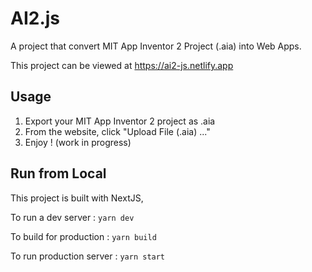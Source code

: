 # AI2.js

A project that convert MIT App Inventor 2 Project (.aia) into Web Apps.

This project can be viewed at https://ai2-js.netlify.app

## Usage

1. Export your MIT App Inventor 2 project as .aia
2. From the website, click "Upload File (.aia) ..."
3. Enjoy ! (work in progress)

## Run from Local

This project is built with NextJS,

To run a dev server :
`yarn dev`

To build for production :
`yarn build`

To run production server :
`yarn start`
